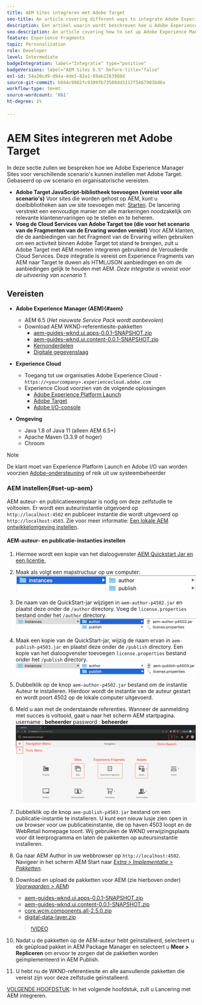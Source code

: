 ```yaml
---
title: AEM Sites integreren met Adobe Target
seo-title: An article covering different ways to integrate Adobe Experience Manager (AEM) Sites with Adobe Target for delivering personalized content.
description: Een artikel waarin wordt beschreven hoe u Adobe Experience Manager voor verschillende scenario's kunt instellen met Adobe Target.
seo-description: An article covering how to set up Adobe Experience Manager with Adobe Target for different scenarios.
feature: Experience Fragments
topic: Personalization
role: Developer
level: Intermediate
badgeIntegration: label="Integratie" type="positive"
badgeVersions: label="AEM Sites 6.5" before-title="false"
exl-id: 54a30cd9-d94a-4de5-82a1-69ab2263980d
source-git-commit: b044c9982fc9309fb73509dd3117f5467903bd6a
workflow-type: tm+mt
source-wordcount: '661'
ht-degree: 1%

---
```


# AEM Sites integreren met Adobe Target

In deze sectie zullen we bespreken hoe we Adobe Experience Manager Sites voor verschillende scenario&#39;s kunnen instellen met Adobe Target. Gebaseerd op uw scenario en organisatorische vereisten.

* **Adobe Target JavaScript-bibliotheek toevoegen (vereist voor alle scenario&#39;s)**
Voor sites die worden gehost op AEM, kunt u doelbibliotheken aan uw site toevoegen met: [Starten](https://experienceleague.adobe.com/docs/experience-platform/tags/home.html). De lancering verstrekt een eenvoudige manier om alle markeringen noodzakelijk om relevante klantenervaringen op te stellen en te beheren.
* **Voeg de Cloud Services van Adobe Target toe (die voor het scenario van de Fragmenten van de Ervaring worden vereist)**
Voor AEM klanten, die de aanbiedingen van het Fragment van de Ervaring willen gebruiken om een activiteit binnen Adobe Target tot stand te brengen, zult u Adobe Target met AEM moeten integreren gebruikend de Verouderde Cloud Services. Deze integratie is vereist om Experience Fragments van AEM naar Target te duwen als HTML/JSON aanbiedingen en om de aanbiedingen gelijk te houden met AEM. *Deze integratie is vereist voor de uitvoering van scenario 1.*

## Vereisten

* **Adobe Experience Manager (AEM){#aem}**
   * AEM 6.5 (*Het nieuwste Service Pack wordt aanbevolen*)
   * Download AEM WKND-referentiesite-pakketten
      * [aem-guides-wknd.ui.apps-0.0.1-SNAPSHOT.zip](https://github.com/adobe/aem-guides-wknd/releases/download/archetype-18.1/aem-guides-wknd.ui.apps-0.0.1-SNAPSHOT.zip)
      * [aem-guides-wknd.ui.content-0.0.1-SNAPSHOT.zip](https://github.com/adobe/aem-guides-wknd/releases/download/archetype-18.1/aem-guides-wknd.ui.content-0.0.1-SNAPSHOT.zip)
      * [Kernonderdelen](https://github.com/adobe/aem-core-wcm-components/releases/download/core.wcm.components.reactor-2.5.0/core.wcm.components.all-2.5.0.zip)
      * [Digitale gegevenslaag](assets/implementation/digital-data-layer.zip)

* **Experience Cloud**
   * Toegang tot uw organisaties Adobe Experience Cloud - `https://<yourcompany>.experiencecloud.adobe.com`
   * Experience Cloud voorzien van de volgende oplossingen
      * [Adobe Experience Platform Launch](https://experiencecloud.adobe.com)
      * [Adobe Target](https://experiencecloud.adobe.com)
      * [Adobe I/O-console](https://console.adobe.io)

* **Omgeving**
   * Java 1.8 of Java 11 (alleen AEM 6.5+)
   * Apache Maven (3.3.9 of hoger)
   * Chroom

>[!NOTE]
>
> De klant moet van Experience Platform Launch en Adobe I/O van worden voorzien [Adobe-ondersteuning](https://helpx.adobe.com/nl/contact/enterprise-support.ec.html) of reik uit uw systeembeheerder

### AEM instellen{#set-up-aem}

AEM auteur- en publicatieexemplaar is nodig om deze zelfstudie te voltooien. Er wordt een auteurinstantie uitgevoerd op `http://localhost:4502` en publiceer instantie die wordt uitgevoerd op `http://localhost:4503`. Zie voor meer informatie: [Een lokale AEM ontwikkelomgeving instellen](https://helpx.adobe.com/experience-manager/kt/platform-repository/using/local-aem-dev-environment-article-setup.html).

#### AEM-auteur- en publicatie-instanties instellen

1. Hiermee wordt een kopie van het dialoogvenster [AEM Quickstart Jar en een licentie.](https://helpx.adobe.com/experience-manager/6-5/sites/deploying/using/deploy.html#GettingtheSoftware)
2. Maak als volgt een mapstructuur op uw computer:
   ![Mapstructuur](assets/implementation/aem-setup-1.png)
3. De naam van de QuickStart-jar wijzigen in `aem-author-p4502.jar` en plaatst deze onder de `/author` directory. Voeg de `license.properties` bestand onder het `/author` directory.
   ![Instantie AEM-auteur](assets/implementation/aem-setup-author.png)
4. Maak een kopie van de QuickStart-jar, wijzig de naam ervan in `aem-publish-p4503.jar` en plaatst deze onder de `/publish` directory. Een kopie van het dialoogvenster toevoegen `license.properties` bestand onder het `/publish` directory.
   ![AEM-publicatie-instantie](assets/implementation/aem-setup-publish.png)
5. Dubbelklik op de knop `aem-author-p4502.jar` bestand om de instantie Auteur te installeren. Hierdoor wordt de instantie van de auteur gestart en wordt poort 4502 op de lokale computer uitgevoerd.
6. Meld u aan met de onderstaande referenties. Wanneer de aanmelding met succes is voltooid, gaat u naar het scherm AEM startpagina.
username : **beheerder**
password : **beheerder**
   ![AEM-publicatie-instantie](assets/implementation/aem-author-home-page.png)
7. Dubbelklik op de knop `aem-publish-p4503.jar` bestand om een publicatie-instantie te installeren. U kunt een nieuw lusje zien open in uw browser voor uw publicatieinstantie, die op haven 4503 loopt en de WebRetail homepage toont. Wij gebruiken de WKND verwijzingsplaats voor dit leerprogramma en laten de pakketten op auteursinstantie installeren.
8. Ga naar AEM Author in uw webbrowser op `http://localhost:4502`. Navigeer in het scherm AEM Start naar *[Extra > Implementatie > Pakketten](http://localhost:4502/crx/packmgr/index.jsp)*.
9. Download en upload de pakketten voor AEM (zie hierboven onder) *[Voorwaarden > AEM](#aem)*)
   * [aem-guides-wknd.ui.apps-0.0.1-SNAPSHOT.zip](https://github.com/adobe/aem-guides-wknd/releases/download/archetype-18.1/aem-guides-wknd.ui.apps-0.0.1-SNAPSHOT.zip)
   * [aem-guides-wknd.ui.content-0.0.1-SNAPSHOT.zip](https://github.com/adobe/aem-guides-wknd/releases/download/archetype-18.1/aem-guides-wknd.ui.content-0.0.1-SNAPSHOT.zip)
   * [core.wcm.components.all-2.5.0.zip](https://github.com/adobe/aem-core-wcm-components/releases/download/core.wcm.components.reactor-2.5.0/core.wcm.components.all-2.5.0.zip)
   * [digital-data-layer.zip](assets/implementation/digital-data-layer.zip)

   >[!VIDEO](https://video.tv.adobe.com/v/28377?quality=12&learn=on)
10. Nadat u de pakketten op de AEM-auteur hebt geïnstalleerd, selecteert u elk geüpload pakket in AEM Package Manager en selecteert u **Meer > Repliceren** om ervoor te zorgen dat de pakketten worden geïmplementeerd in AEM Publish.
11. U hebt nu de WKND-referentiesite en alle aanvullende pakketten die vereist zijn voor deze zelfstudie geïnstalleerd.

[VOLGENDE HOOFDSTUK](./using-launch-adobe-io.md): In het volgende hoofdstuk, zult u Lancering met AEM integreren.
